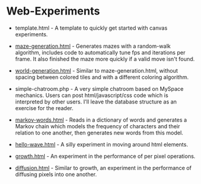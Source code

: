 # Web-Experiments

- template.html - A template to quickly get started with canvas experiments.

- [maze-generation.html](https://der.ac/maze-generation.html) - Generates mazes with a random-walk algorithm, includes code to automatically tune fps and iterations per frame. It also finished the maze more quickly if a valid move isn't found.

- [world-generation.html](https://der.ac/world-generation.html) - Similar to maze-generation.html, without spacing between colored tiles and with a different coloring algorithm.

- simple-chatroom.php - A very simple chatroom based on MySpace mechanics. Users can post html/javascript/css code which is interpreted by other users. I'll leave the database structure as an exercise for the reader.

- [markov-words.html](https://der.ac/markov-words.html) - Reads in a dictionary of words and generates a Markov chain which models the frequency of characters and their relation to one another, then generates new words from this model.

- [hello-wave.html](https://der.ac/hello-wave.html) - A silly experiment in moving around html elements.

- [growth.html](https://der.ac/growth.html) - An experiment in the performance of per pixel operations.

- [diffusion.html](https://der.ac/diffusion.html) - Similar to growth, an experiment in the performance of diffusing pixels into one another.
